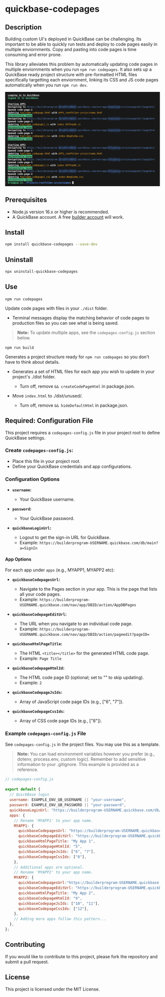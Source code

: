 # quickbase-codepages

## Description

Building custom UI's deployed in QuickBase can be challenging. Its important to be able to quickly run tests and deploy to code pages easily in multiple enviornments. Copy and pasting into code pages is time consuming and error prone.

This library alleviates this problem by automatically updating code pages in multiple enviornments when you run `npm run codepages`. It also sets up a QuickBase ready project structure with pre-formatted HTML files specifically targetting each enviornment, linking its CSS and JS code pages automatically when you run `npm run dev`.

![Copy code page in the terminal](copyExample.png)

## Prerequisites

- Node.js version 16.x or higher is recommended.
- A QuickBase account. A free [builder account](https://www.quickbase.com/builder-program) will work.

## Install

```bash
npm install quickbase-codepages --save-dev
```

## Uninstall

```bash
npx uninstall-quickbase-codepages
```

## Use

`npm run codepages`

Update code pages with files in your `./dist` folder.

- Terminal messages display the matching behavior of code pages to production files so you can see what is being saved.

> **Note:** To update multiple apps, see the `codepages-config.js` section below.

`npm run build`

Generates a project structure ready for `npm run codepages` so you don't have to think about details.

- Generates a set of HTML files for each app you wish to update in your project's ./dist folder.

  - Turn off, remove `&& createCodePageHtml` in package.json.

- Move `index.html` to ./dist/unused/.

  - Turn off, remove `&& hideDefaultHtml` in package.json.

## Required: Configuration File

This project requires a `codepages-config.js` file in your project root to define QuickBase settings.

### Create `codepages-config.js`:

- Place this file in your project root.
- Define your QuickBase credentials and app configurations.

### Configuration Options

- **`username`:**

  - Your QuickBase username.

- **`password`:**

  - Your QuickBase password.

- **`quickbaseLoginUrl`:**

  - Logout to get the sign-in URL for QuickBase.
  - Example: `https://builderprogram-USERNAME.quickbase.com/db/main?a=SignIn`

#### App Options

For each app under `apps` (e.g., MYAPP1, MYAPP2 etc):

- **`quickbaseCodepagesUrl`:**

  - Navigate to the Pages section in your app. This is the page that lists all your code pages.
  - Example: `https://builderprogram-USERNAME.quickbase.com/nav/app/DBID/action/AppDBPages`

- **`quickbaseCodepageEditUrl`:**

  - The URL when you navigate to an individual code page.
  - Example: `https://builderprogram-USERNAME.quickbase.com/nav/app/DBID/action/pageedit?pageID=`

- **`quickbaseHtmlPageTitle`:**

  - The HTML `<title></title>` for the generated HTML code page.
  - Example: `Page Title`

- **`quickbaseCodepageHtmlId`:**

  - The HTML code page ID (optional; set to "" to skip updating).
  - Example: `2`

- **`quickbaseCodepageJsIds`:**

  - Array of JavaScript code page IDs (e.g., ["6", "7"]).

- **`quickbaseCodepageCssIds`:**

  - Array of CSS code page IDs (e.g., ["8"]).

### Example `codepages-config.js` File

See `codepages-config.js` in the project files. You may use this as a template.

> **Note:** You can load environment variables however you prefer (e.g., dotenv, process.env, custom logic). Remember to add sensitive information to your .gitignore. This example is provided as a reference.

```javascript
// codepages-config.js

export default {
  // QuickBase login
  username: EXAMPLE_ENV_QB_USERNAME || "your-username",
  password: EXAMPLE_ENV_QB_PASSWORD || "your-password",
  quickbaseLoginUrl: "https://builderprogram-USERNAME.quickbase.com/db/main?a=SignIn"
  apps: {
    // Rename 'MYAPP1' to your app name.
    MYAPP1: {
      quickbaseCodepagesUrl: "https://builderprogram-USERNAME.quickbase.com/nav/app/DBID/action/AppDBPages"
      quickbaseCodepageEditUrl: "https://builderprogram-USERNAME.quickbase.com/nav/app/DBID/action/pageedit?pageID="
      quickbaseHtmlPageTitle: "My App 1",
      quickbaseCodepageHtmlId: "5",
      quickbaseCodepageJsIds: ["6", "7"],
      quickbaseCodepageCssIds: ["8"],
    },
    // Additional apps are optional.
    // Rename 'MYAPP2' to your app name.
    MYAPP2: {
      quickbaseCodepagesUrl:"https://builderprogram-USERNAME.quickbase.com/nav/app/DBID/action/AppDBPages"
      quickbaseCodepageEditUrl: "https://builderprogram-USERNAME.quickbase.com/nav/app/DBID/action/pageedit?pageID="
      quickbaseHtmlPageTitle: "My App 2",
      quickbaseCodepageHtmlId: "9",
      quickbaseCodepageJsIds: ["10", "11"],
      quickbaseCodepageCssIds: ["12"],
    },
    // Adding more apps follow this pattern...
  },
};
```

## Contributing

If you would like to contribute to this project, please fork the repository and submit a pull request.

## License

This project is licensed under the MIT License.
